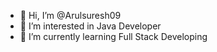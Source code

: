 - 👋 Hi, I’m @Arulsuresh09
- 👀 I’m interested in Java Developer
- 🌱 I’m currently learning Full Stack Developing 


<!---
Arulsuresh09/Arulsuresh09 is a ✨ special ✨ repository because its `README.md` (this file) appears on your GitHub profile.
You can click the Preview link to take a look at your changes.
--->
